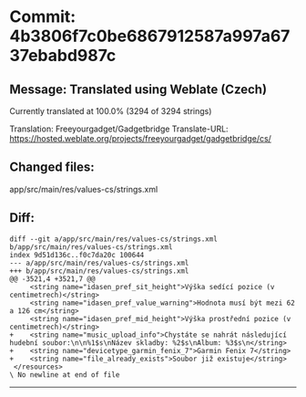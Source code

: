 # Commit: 4b3806f7c0be6867912587a997a6737ebabd987c
## Message: Translated using Weblate (Czech)

Currently translated at 100.0% (3294 of 3294 strings)

Translation: Freeyourgadget/Gadgetbridge
Translate-URL: https://hosted.weblate.org/projects/freeyourgadget/gadgetbridge/cs/
## Changed files:
app/src/main/res/values-cs/strings.xml

## Diff:
```
diff --git a/app/src/main/res/values-cs/strings.xml b/app/src/main/res/values-cs/strings.xml
index 9d51d136c..f0c7da20c 100644
--- a/app/src/main/res/values-cs/strings.xml
+++ b/app/src/main/res/values-cs/strings.xml
@@ -3521,4 +3521,7 @@
     <string name="idasen_pref_sit_height">Výška sedící pozice (v centimetrech)</string>
     <string name="idasen_pref_value_warning">Hodnota musí být mezi 62 a 126 cm</string>
     <string name="idasen_pref_mid_height">Výška prostřední pozice (v centimetrech)</string>
+    <string name="music_upload_info">Chystáte se nahrát následující hudební soubor:\n\n%1$s\nNázev skladby: %2$s\nAlbum: %3$s\n</string>
+    <string name="devicetype_garmin_fenix_7">Garmin Fenix 7</string>
+    <string name="file_already_exists">Soubor již existuje</string>
 </resources>
\ No newline at end of file
```
-----------------------------------
